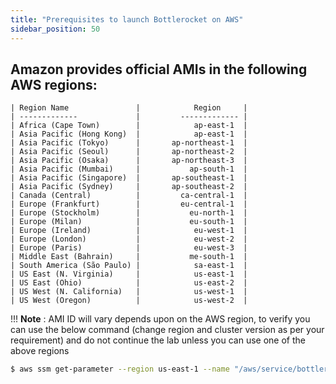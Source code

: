 ```yaml
---
title: "Prerequisites to launch Bottlerocket on AWS"
sidebar_position: 50
---
```


## Amazon provides official AMIs in the following AWS regions:

```
| Region Name               |            Region     |
| -------------             |         ------------- |
| Africa (Cape Town)        |            ap-east-1  |
| Asia Pacific (Hong Kong)  |            ap-east-1  |
| Asia Pacific (Tokyo)      |       ap-northeast-1  |
| Asia Pacific (Seoul)      |       ap-northeast-2  |
| Asia Pacific (Osaka)      |       ap-northeast-3  |
| Asia Pacific (Mumbai)     |           ap-south-1  |
| Asia Pacific (Singapore)  |       ap-southeast-1  |
| Asia Pacific (Sydney)     |       ap-southeast-2  |
| Canada (Central)          |         ca-central-1  |
| Europe (Frankfurt)        |         eu-central-1  |
| Europe (Stockholm)        |           eu-north-1  |
| Europe (Milan)            |           eu-south-1  |
| Europe (Ireland)          |            eu-west-1  |
| Europe (London)           |            eu-west-2  |
| Europe (Paris)            |            eu-west-3  |
| Middle East (Bahrain)     |           me-south-1  |
| South America (São Paulo) |            sa-east-1  |
| US East (N. Virginia)     |            us-east-1  |
| US East (Ohio)            |            us-east-2  |
| US West (N. California)   |            us-west-1  |
| US West (Oregon)          |            us-west-2  |
```

!!! **Note** : AMI ID will vary depends upon on the AWS region, to verify you can use the below command (change region and cluster version as per your requirement) and do not continue the lab unless you can use one of the above regions

```bash 
$ aws ssm get-parameter --region us-east-1 --name "/aws/service/bottlerocket/aws-k8s-1.23/x86_64/latest/image_id" --query Parameter.Value --output text
```